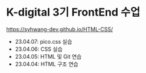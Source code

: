 # K-digital 3기 FrontEnd 수업
https://syhwang-dev.github.io/HTML-CSS/
+ 23.04.07: pico.css 실습
+ 23.04.06: CSS 실습
+ 23.04.05: HTML 및 Git 연습
+ 23.04.04: HTML 구조 연습
